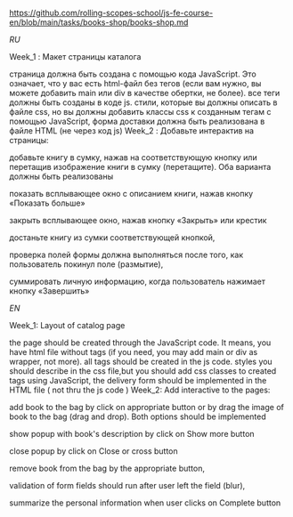 https://github.com/rolling-scopes-school/js-fe-course-en/blob/main/tasks/books-shop/books-shop.md

*RU*

Week_1 : Макет страницы каталога

страница должна быть создана с помощью кода JavaScript. Это означает, что у вас есть html-файл без тегов (если вам нужно, вы можете добавить main или div в качестве обертки, не более).
все теги должны быть созданы в коде js.
стили, которые вы должны описать в файле css, но вы должны добавить классы css к созданным тегам с помощью JavaScript,
форма доставки должна быть реализована в файле HTML (не через код js)
Week_2 : Добавьте интерактив на страницы:

добавьте книгу в сумку, нажав на соответствующую кнопку или перетащив изображение книги в сумку (перетащите). Оба варианта должны быть реализованы

показать всплывающее окно с описанием книги, нажав кнопку «Показать больше»

закрыть всплывающее окно, нажав кнопку «Закрыть» или крестик

достаньте книгу из сумки соответствующей кнопкой,

проверка полей формы должна выполняться после того, как пользователь покинул поле (размытие),

суммировать личную информацию, когда пользователь нажимает кнопку «Завершить»

*EN*

Week_1: Layout of catalog page

the page should be created through the JavaScript code. It means, you have html file without tags (if you need, you may add main or div as wrapper, not more).
all tags should be created in the js code.
styles you should describe in the css file,but you should add css classes to created tags using JavaScript,
the delivery form should be implemented in the HTML file ( not thru the js code )
Week_2: Add interactive to the pages:

add book to the bag by click on appropriate button or by drag the image of book to the bag (drag and drop). Both options should be implemented

show popup with book's description by click on Show more button

close popup by click on Close or cross button

remove book from the bag by the appropriate button,

validation of form fields should run after user left the field (blur),

summarize the personal information when user clicks on Complete button

